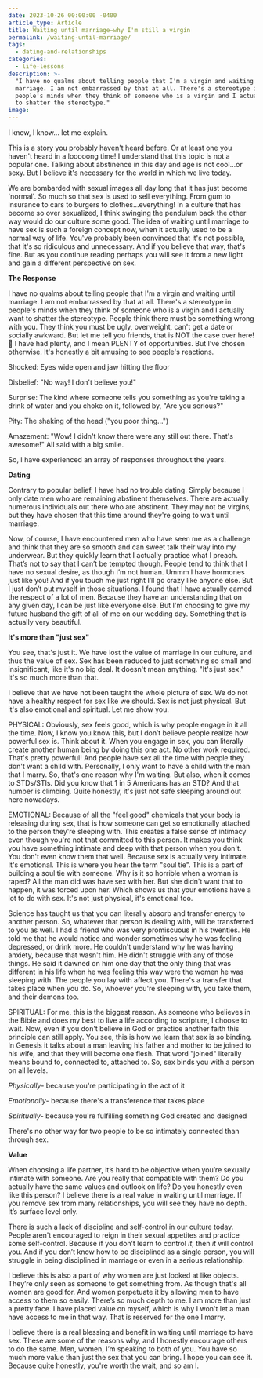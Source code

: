 ```yaml
---
date: 2023-10-26 00:00:00 -0400
article_type: Article
title: Waiting until marriage—why I'm still a virgin
permalink: /waiting-until-marriage/
tags:
  - dating-and-relationships
categories:
  - life-lessons
description: >-
  "I have no qualms about telling people that I'm a virgin and waiting until
  marriage. I am not embarrassed by that at all. There's a stereotype in
  people's minds when they think of someone who is a virgin and I actually want
  to shatter the stereotype."
image:
---
```

I know, I know... let me explain.

This is a story you probably haven't heard before. Or at least one you haven't heard in a looooong time! I understand that this topic is not a popular one. Talking about abstinence in this day and age is not cool...or sexy. But I believe it's necessary for the world in which we live today.

We are bombarded with sexual images all day long that it has just become 'normal'. So much so that sex is used to sell everything. From gum to insurance to cars to burgers to clothes...everything! In a culture that has become so over sexualized, I think swinging the pendulum back the other way would do our culture some good. The idea of waiting until marriage to have sex is such a foreign concept now, when it actually used to be a normal way of life. You've probably been convinced that it's not possible, that it's so ridiculous and unnecessary. And if you believe that way, that's fine. But as you continue reading perhaps you will see it from a new light and gain a different perspective on sex.

**The Response**

I have no qualms about telling people that I'm a virgin and waiting until marriage. I am not embarrassed by that at all. There's a stereotype in people's minds when they think of someone who is a virgin and I actually want to shatter the stereotype. People think there must be something wrong with you. They think you must be ugly, overweight, can't get a date or socially awkward. But let me tell you friends, that is NOT the case over here! 🙋 I have had plenty, and I mean PLENTY of opportunities. But I’ve chosen otherwise. It's honestly a bit amusing to see people's reactions.

Shocked: Eyes wide open and jaw hitting the floor

Disbelief: "No way! I don't believe you!"

Surprise: The kind where someone tells you something as you're taking a drink of water and you choke on it, followed by, "Are you serious?"

Pity: The shaking of the head ("you poor thing…")

Amazement: "Wow! I didn't know there were any still out there. That's awesome!" All said with a big smile.

So, I have experienced an array of responses throughout the years.

**Dating**

Contrary to popular belief, I have had no trouble dating. Simply because I only date men who are remaining abstinent themselves. There are actually numerous individuals out there who are abstinent. They may not be virgins, but they have chosen that this time around they're going to wait until marriage.

Now, of course, I have encountered men who have seen me as a challenge and think that they are so smooth and can sweet talk their way into my underwear. But they quickly learn that I actually practice what I preach. That’s not to say that I can’t be tempted though. People tend to think that I have no sexual desire, as though I’m not human. Ummm I have hormones just like you! And if you touch me just right I’ll go crazy like anyone else. But I just don’t put myself in those situations. I found that I have actually earned the respect of a lot of men. Because they have an understanding that on any given day, I can be just like everyone else. But I'm choosing to give my future husband the gift of all of me on our wedding day. Something that is actually very beautiful.

**It's more than "just sex"**

You see, that's just it. We have lost the value of marriage in our culture, and thus the value of sex. Sex has been reduced to just something so small and insignificant, like it's no big deal. It doesn't mean anything. "It's just sex." It's so much more than that.

I believe that we have not been taught the whole picture of sex. We do not have a healthy respect for sex like we should. Sex is not just physical. But it's also emotional and spiritual. Let me show you.

PHYSICAL: Obviously, sex feels good, which is why people engage in it all the time. Now, I know you know this, but I don’t believe people realize how powerful sex is. Think about it. When you engage in sex, you can literally create another human being by doing this one act. No other work required. That's pretty powerful! And people have sex all the time with people they don't want a child with. Personally, I only want to have a child with the man that I marry. So, that's one reason why I'm waiting. But also, when it comes to STDs/STIs. Did you know that 1 in 5 Americans has an STD? And that number is climbing. Quite honestly, it's just not safe sleeping around out here nowadays.

EMOTIONAL: Because of all the "feel good" chemicals that your body is releasing during sex, that is how someone can get so emotionally attached to the person they're sleeping with. This creates a false sense of intimacy even though you're not that committed to this person. It makes you think you have something intimate and deep with that person when you don't. You don't even know them that well. Because sex is actually very intimate. It's emotional. This is where you hear the term "soul tie". This is a part of building a soul tie with someone. Why is it so horrible when a woman is raped? All the man did was have sex with her. But she didn't want that to happen, it was forced upon her. Which shows us that your emotions have a lot to do with sex. It's not just physical, it's emotional too.

Science has taught us that you can literally absorb and transfer energy to another person. So, whatever that person is dealing with, will be transferred to you as well. I had a friend who was very promiscuous in his twenties. He told me that he would notice and wonder sometimes why he was feeling depressed, or drink more. He couldn't understand why he was having anxiety, because that wasn't him. He didn't struggle with any of those things. He said it dawned on him one day that the only thing that was different in his life when he was feeling this way were the women he was sleeping with. The people you lay with affect you. There's a transfer that takes place when you do. So, whoever you're sleeping with, you take them, and their demons too.

SPIRITUAL: For me, this is the biggest reason. As someone who believes in the Bible and does my best to live a life according to scripture, I choose to wait. Now, even if you don't believe in God or practice another faith this principle can still apply. You see, this is how we learn that sex is so binding. In Genesis it talks about a man leaving his father and mother to be joined to his wife, and that they will become one flesh. That word "joined" literally means bound to, connected to, attached to. So, sex binds you with a person on all levels.

*Physically*\- because you're participating in the act of it

*Emotionally*\- because there's a transference that takes place

*Spiritually*\- because you're fulfilling something God created and designed

There's no other way for two people to be so intimately connected than through sex.

**Value**

When choosing a life partner, it’s hard to be objective when you’re sexually intimate with someone. Are you really that compatible with them? Do you actually have the same values and outlook on life? Do you honestly even like this person? I believe there is a real value in waiting until marriage. If you remove sex from many relationships, you will see they have no depth. It’s surface level only.&nbsp;

There is such a lack of discipline and self-control in our culture today. People aren't encouraged to reign in their sexual appetites and practice some self-control. Because if you don’t learn to control *it*, then *it* will control you. And if you don’t know how to be disciplined as a single person, you will struggle in being disciplined in marriage or even in a serious relationship.

I believe this is also a part of why women are just looked at like objects. They’re only seen as someone to get something from. As though that's all women are good for. And women perpetuate it by allowing men to have access to them so easily. There’s so much depth to me. I am more than just a pretty face. I have placed value on myself, which is why I won't let a man have access to me in that way. That is reserved for the one I marry.&nbsp;

I believe there is a real blessing and benefit in waiting until marriage to have sex. These are some of the reasons why, and I honestly encourage others to do the same. Men, women, I’m speaking to both of you. You have so much more value than just the sex that you can bring. I hope you can see it. Because quite honestly, you're worth the wait, and so am I.